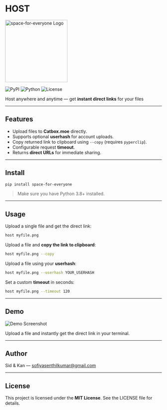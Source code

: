 # HOST

<img src="https://i.ibb.co/JW8JZzWn/logo-nobg.png" alt="space-for-everyone Logo" width="200" height="200">


![PyPI](https://img.shields.io/pypi/v/space-for-everyone)
![Python](https://img.shields.io/pypi/pyversions/space-for-everyone)
![License](https://img.shields.io/badge/License-MIT-blue)

Host anywhere and anytime — get **instant direct links** for your files

---

## Features

- Upload files to **Catbox.moe** directly.
- Supports optional **userhash** for account uploads.
- Copy returned link to clipboard using `--copy` (requires `pyperclip`).
- Configurable request **timeout**.
- Returns **direct URLs** for immediate sharing.

---

## Install

```bash
pip install space-for-everyone
```

> Make sure you have Python 3.8+ installed.

---

## Usage

Upload a single file and get the direct link:

```bash
host myfile.png
```

Upload a file and **copy the link to clipboard**:

```bash
host myfile.png --copy
```

Upload a file using your **userhash**:

```bash
host myfile.png --userhash YOUR_USERHASH
```

Set a custom **timeout** in seconds:

```bash
host myfile.png --timeout 120
```

---

## Demo

![Demo Screenshot](https://i.ibb.co/your-demo-link/demo.png)

Upload a file and instantly get the direct link in your terminal.

---

## Author

Sid & Kan — sofiyasenthilkumar@gmail.com

---

## License

This project is licensed under the **MIT License**. See the LICENSE file for details.

